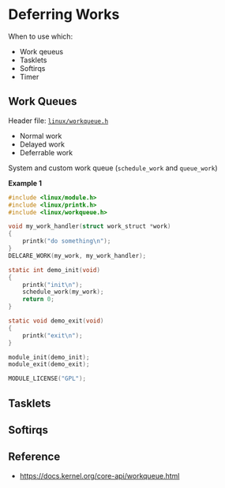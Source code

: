 # Deferring Works

When to use which:

* Work qeueus
* Tasklets
* Softirqs
* Timer

## Work Queues

Header file: [`linux/workqueue.h`](https://elixir.bootlin.com/linux/v6.1.65/source/include/linux/workqueue.h)

* Normal work
* Delayed work
* Deferrable work

System and custom work queue (`schedule_work` and `queue_work`)

**Example 1**

```c
#include <linux/module.h>
#include <linux/printk.h>
#include <linux/workqueue.h>

void my_work_handler(struct work_struct *work)
{
	printk("do something\n");
}
DELCARE_WORK(my_work, my_work_handler);

static int demo_init(void)
{
	printk("init\n");
	schedule_work(my_work);
	return 0;
}

static void demo_exit(void)
{
	printk("exit\n");
}

module_init(demo_init);
module_exit(demo_exit);

MODULE_LICENSE("GPL");
```

## Tasklets

## Softirqs

## Reference

* https://docs.kernel.org/core-api/workqueue.html